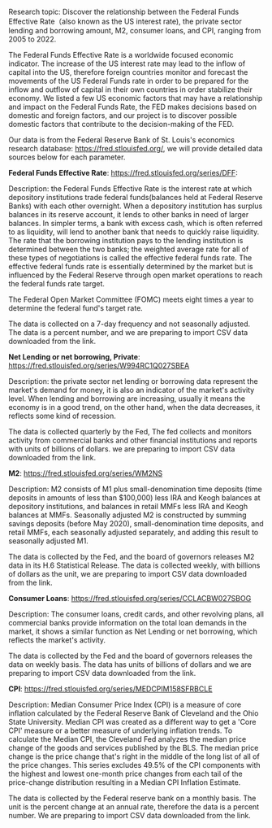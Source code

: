 Research topic: Discover the relationship between the Federal Funds Effective Rate（also known as the US interest rate), the private sector lending and borrowing amount, M2, consumer loans, and CPI, ranging from 2005 to 2022.

The Federal Funds Effective Rate is a worldwide focused economic indicator. The increase of the US interest rate may lead to the inflow of capital into the US, therefore foreign countries monitor and forecast the movements of the US Federal Funds rate in order to be prepared for the inflow and outflow of capital in their own countries in order stabilize their economy. We listed a few US economic factors that may have a relationship and impact on the Federal Funds Rate, the FED makes decisions based on domestic and foreign factors, and our project is to discover possible domestic factors that contribute to the decision-making of the FED.

Our data is from the Federal Reserve Bank of St. Louis's economics research database: <https://fred.stlouisfed.org/>, we will provide detailed data sources below for each parameter.

**Federal Funds Effective Rate**: <https://fred.stlouisfed.org/series/DFF>:

Description: the Federal Funds Effective Rate is the interest rate at which depository institutions trade federal funds(balances held at Federal Reserve Banks) with each other overnight. When a depository institution has surplus balances in its reserve account, it lends to other banks in need of larger balances. In simpler terms, a bank with excess cash, which is often referred to as liquidity, will lend to another bank that needs to quickly raise liquidity. The rate that the borrowing institution pays to the lending institution is determined between the two banks; the weighted average rate for all of these types of negotiations is called the effective federal funds rate. The effective federal funds rate is essentially determined by the market but is influenced by the Federal Reserve through open market operations to reach the federal funds rate target.

The Federal Open Market Committee (FOMC) meets eight times a year to determine the federal fund's target rate.

The data is collected on a 7-day frequency and not seasonally adjusted. The data is a percent number, and we are preparing to import CSV data downloaded from the link.

**Net Lending or net borrowing, Private**: <https://fred.stlouisfed.org/series/W994RC1Q027SBEA>

Description: the private sector net lending or borrowing data represent the market's demand for money, it is also an indicator of the market's activity level. When lending and borrowing are increasing, usually it means the economy is in a good trend, on the other hand, when the data decreases, it reflects some kind of recession.

The data is collected quarterly by the Fed, The fed collects and monitors activity from commercial banks and other financial institutions and reports with units of billions of dollars. we are preparing to import CSV data downloaded from the link.

**M2**: <https://fred.stlouisfed.org/series/WM2NS>

Description: M2 consists of M1 plus small-denomination time deposits (time deposits in amounts of less than \$100,000) less IRA and Keogh balances at depository institutions, and balances in retail MMFs less IRA and Keogh balances at MMFs. Seasonally adjusted M2 is constructed by summing savings deposits (before May 2020), small-denomination time deposits, and retail MMFs, each seasonally adjusted separately, and adding this result to seasonally adjusted M1.

The data is collected by the Fed, and the board of governors releases M2 data in its H.6 Statistical Release. The data is collected weekly, with billions of dollars as the unit, we are preparing to import CSV data downloaded from the link.

**Consumer Loans**: <https://fred.stlouisfed.org/series/CCLACBW027SBOG>

Description: The consumer loans, credit cards, and other revolving plans, all commercial banks provide information on the total loan demands in the market, it shows a similar function as Net Lending or net borrowing, which reflects the market's activity.

The data is collected by the Fed and the board of governors releases the data on weekly basis. The data has units of billions of dollars and we are preparing to import CSV data downloaded from the link.

**CPI**: <https://fred.stlouisfed.org/series/MEDCPIM158SFRBCLE>

Description: Median Consumer Price Index (CPI) is a measure of core inflation calculated by the Federal Reserve Bank of Cleveland and the Ohio State University. Median CPI was created as a different way to get a 'Core CPI' measure or a better measure of underlying inflation trends. To calculate the Median CPI, the Cleveland Fed analyzes the median price change of the goods and services published by the BLS. The median price change is the price change that's right in the middle of the long list of all of the price changes. This series excludes 49.5% of the CPI components with the highest and lowest one-month price changes from each tail of the price-change distribution resulting in a Median CPI Inflation Estimate.

The data is collected by the Federal reserve bank on a monthly basis. The unit is the percent change at an annual rate, therefore the data is a percent number. We are preparing to import CSV data downloaded from the link.
